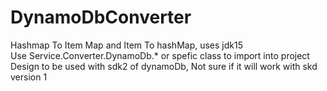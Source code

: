 # DynamoDbConverter
Hashmap To Item Map and Item To hashMap, uses jdk15<br>
Use Service.Converter.DynamoDb.*  or spefic class to import into project
Design to be used with sdk2 of dynamoDb, Not sure if it will work with skd version 1
